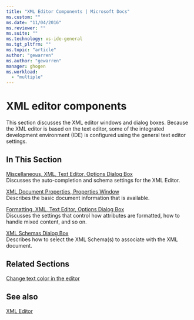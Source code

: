 ```yaml
---
title: "XML Editor Components | Microsoft Docs"
ms.custom: ""
ms.date: "11/04/2016"
ms.reviewer: ""
ms.suite: ""
ms.technology: vs-ide-general
ms.tgt_pltfrm: ""
ms.topic: "article"
author: "gewarren"
ms.author: "gewarren"
manager: ghogen
ms.workload: 
  - "multiple"
---
```

# XML editor components

This section discusses the XML editor windows and dialog boxes. Because the XML editor is based on the text editor, some of the integrated development environment (IDE) is configured using the general text editor settings.

## In This Section

[Miscellaneous, XML, Text Editor, Options Dialog Box](../xml-tools/miscellaneous-xml-text-editor-options-dialog-box.md)  
Discusses the auto-completion and schema settings for the XML Editor.

[XML Document Properties, Properties Window](../xml-tools/xml-document-properties-properties-window.md)  
Describes the basic document information that is available.

[Formatting, XML, Text Editor, Options Dialog Box](../xml-tools/formatting-xml-text-editor-options-dialog-box.md)  
Discusses the settings that control how attributes are formatted, how to handle mixed content, and so on.

[XML Schemas Dialog Box](../xml-tools/xml-schemas-dialog-box.md)  
Describes how to select the XML Schema(s) to associate with the XML document.

## Related Sections

[Change text color in the editor](../ide/quickstart-personalize-the-ide.md#change-text-color)

## See also

[XML Editor](../xml-tools/xml-editor.md)